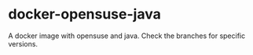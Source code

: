# docker-opensuse-java

A docker image with opensuse and java. Check the branches for specific versions.
